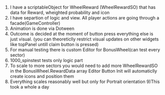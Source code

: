 1) I have a scriptableObject for WheelReward (WheelRewardSO) that has data for Reward, wheighted probability and icon
2) I have separtion of logic and view. All player actions are going through a facade(GameController)
3) Animation is done via Dotween
4) Outcome is decided at the moment of button press everything else is just visual.
(you can theoreticlly restrict visual updates on other widgets like topPanel untill claim button is pressed)
5) For manual testing there is custom Editor for BonusWheel(can test every sector) 
6) 1000_spinstest  tests only logic part
7) To scale to more sectors you would need to add more WheelRewardSO in the BonusWheel.RewardData array
Editor Button Init will automaticlly create icons and position them
8) Everything scales reasonably well but only for Portrait orientation
9)This took a whole a day     
